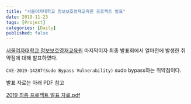 ```yaml
---
title: "서울여자대학교 정보보호영재교육원 프로젝트 발표"
date: 2019-11-23
tags: [Project]
categories: [Daily]
published: false
---
```


[서울여자대학교 정보보호영재교육원](http://security.swu.ac.kr/giftedu/) 마지막이자 최종 발표회에서 얼마전에 발생한 취약점에 대해 발표하였다. 

`CVE-2019-14287(Sudo Bypass Vulnerability)` sudo bypass하는 취약점이다.

발표 자료는 아래 PDF 참고

[2019 최종 프로젝트 발표 자료.pdf](https://github.com/realsung/realsung.github.io/files/3965153/2019.pdf)

